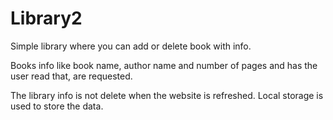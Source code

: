 # Library2
Simple library where you can add or delete book with info.

Books info like book name, author name and number of pages and has the user read that, are requested. 

The library info is not delete when the website is refreshed. Local storage is used to store the data. 

